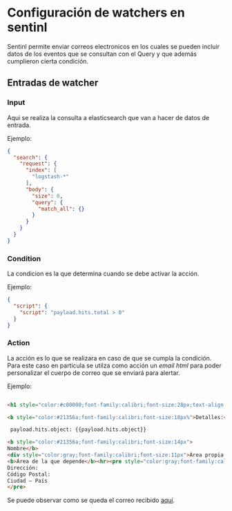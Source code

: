 # Configuración de watchers en sentinl

Sentinl permite enviar correos electronicos en los cuales se pueden incluir datos de los eventos que se consultan con el Query y que además cumplieron cierta condición.

## Entradas de watcher

### Input

Aqui se realiza la consulta a elasticsearch que van a hacer de datos de entrada.

Ejemplo:

```json
{
  "search": {
    "request": {
      "index": [
        "logstash-*"
      ],
      "body": {
        "size": 0,
        "query": {
          "match_all": {}
        }
      }
    }
  }
}
```
### Condition

La condicion es la que determina cuando se debe activar la acción.

Ejemplo:
```json
{
  "script": {
    "script": "payload.hits.total > 0"
  }
}
```
### Action

La acción es lo que se realizara en caso de que se cumpla la condición. Para este caso en particula se utilza como acción un *email html* para poder personalizar el cuerpo de correo que se enviará para alertar.

Ejemplo:

``` html

<h1 style="color:#c00000;font-family:calibri;font-size:28px;text-align:center;">Anomalía Detectada</h1><pre style="color:#21356a;font-family::calibri;font-size:14px">Se tuvo un total de {{payload.hits.total}} eventos, esto prodría indicar que se esta generando un ataque.

<b style="color:#21356a;font-family:calibri;font-size:18px%">Detalles:</b>

 payload.hits.object: {{payload.hits.object}}

<b style="color:#21356a;font-family:calibri;font-size:14px">
Nombre</b>
<div style="color:gray;font-family:calibri;font-size:11px">Área propia
<b>Área de la que depende</b><hr><pre style="color:gray;font-family:calibri;font-size:9px">
Dirección: 
Código Postal: 
Ciudad – País
</pre>
```
Se puede observar como se queda el correo recibido [aquí](https://www.w3schools.com/code/tryit.asp?filename=FS33JZY259P1). 

